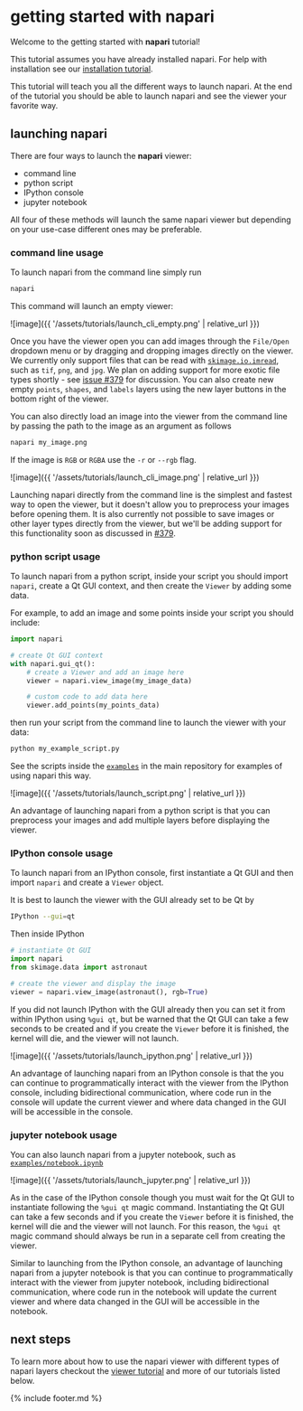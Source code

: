 # getting started with napari

Welcome to the getting started with **napari** tutorial!

This tutorial assumes you have already installed napari.
For help with installation see our [installation tutorial](./installation).

This tutorial will teach you all the different ways to launch napari.
At the end of the tutorial you should be able to launch napari and see the viewer your favorite way.

## launching napari

There are four ways to launch the **napari** viewer:

- command line
- python script
- IPython console
- jupyter notebook

All four of these methods will launch the same napari viewer
but depending on your use-case different ones may be preferable.

### command line usage

To launch napari from the command line simply run

```sh
napari
```

This command will launch an empty viewer:

![image]({{ '/assets/tutorials/launch_cli_empty.png' | relative_url }})

Once you have the viewer open you can add images through the `File/Open` dropdown menu
or by dragging and dropping images directly on the viewer.
We currently only support files that can be read with [`skimage.io.imread`](https://scikit-image.org/docs/dev/api/skimage.io.html#skimage.io.imread),
such as `tif`, `png`, and `jpg`.
We plan on adding support for more exotic file types shortly - see [issue #379](https://github.com/napari/napari/issues/379) for discussion.
You can also create new empty `points`, `shapes`, and `labels` layers using the new layer buttons in the bottom right of the viewer.

You can also directly load an image into the viewer from the command line by passing the path to the image as an argument as follows

```sh
napari my_image.png
```

If the image is `RGB` or `RGBA` use the `-r` or `--rgb` flag.

![image]({{ '/assets/tutorials/launch_cli_image.png' | relative_url }})

Launching napari directly from the command line is the simplest and fastest way to open the viewer,
but it doesn't allow you to preprocess your images before opening them.
It is also currently not possible to save images or other layer types directly from the viewer,
but we'll be adding support for this functionality soon as discussed in [#379](https://github.com/napari/napari/issues/379).

### python script usage

To launch napari from a python script, inside your script you should import `napari`,
create a Qt GUI context, and then create the `Viewer` by adding some data.

For example, to add an image and some points inside your script you should include:

```python
import napari

# create Qt GUI context
with napari.gui_qt():
    # create a Viewer and add an image here
    viewer = napari.view_image(my_image_data)

    # custom code to add data here
    viewer.add_points(my_points_data)
```

then run your script from the command line to launch the viewer with your data:

```sh
python my_example_script.py
```

See the scripts inside the [`examples`](https://github.com/napari/napari/tree/master/examples) in the main repository for examples of using napari this way.

![image]({{ '/assets/tutorials/launch_script.png' | relative_url }})

An advantage of launching napari from a python script
is that you can preprocess your images and add multiple layers before displaying the viewer.

### IPython console usage

To launch napari from an IPython console,
first instantiate a Qt GUI and then import `napari` and create a `Viewer` object.

It is best to launch the viewer with the GUI already set to be Qt by

```sh
IPython --gui=qt
```

Then inside IPython

```python
# instantiate Qt GUI
import napari
from skimage.data import astronaut

# create the viewer and display the image
viewer = napari.view_image(astronaut(), rgb=True)
```

If you did not launch IPython with the GUI already then you can set it from within IPython using `%gui qt`,
but be warned that the Qt GUI can take a few seconds to be created and if you create the `Viewer` before it is finished,
the kernel will die, and the viewer will not launch.

![image]({{ '/assets/tutorials/launch_ipython.png' | relative_url }})

An advantage of launching napari from an IPython console
is that the you can continue to programmatically interact with the viewer from the IPython console,
including bidirectional communication, where code run in the console will update the current viewer
and where data changed in the GUI will be accessible in the console.

### jupyter notebook usage

You can also launch napari from a jupyter notebook,
such as [`examples/notebook.ipynb`](https://github.com/napari/napari/tree/master/examples/notebook.ipynb)

![image]({{ '/assets/tutorials/launch_jupyter.png' | relative_url }})

As in the case of the IPython console though you must wait for the Qt GUI to instantiate following the `%gui qt` magic command.
Instantiating the Qt GUI can take a few seconds and if you create the `Viewer` before it is finished,
the kernel will die and the viewer will not launch.
For this reason, the `%gui qt` magic command should always be run in a separate cell from creating the viewer.

Similar to launching from the IPython console,
an advantage of launching napari from a jupyter notebook
is that you can continue to programmatically interact with the viewer from jupyter notebook,
including bidirectional communication, where code run in the notebook will update the current viewer
and where data changed in the GUI will be accessible in the notebook.

## next steps

To learn more about how to use the napari viewer with different types of napari layers
checkout the [viewer tutorial](./viewer) and more of our tutorials listed below.

{% include footer.md %}
